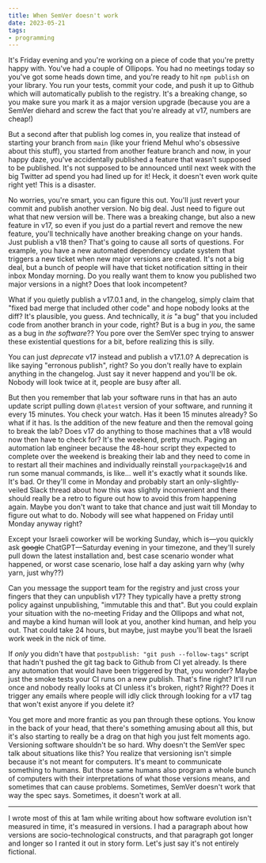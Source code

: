 ```yaml
---
title: When SemVer doesn't work
date: 2023-05-21
tags:
- programming
---
```


It's Friday evening and you're working on a piece of code that you're pretty
happy with. You've had a couple of Ollipops. You had no meetings today so you've
got some heads down time, and you're ready to hit `npm publish` on your library.
You run your tests, commit your code, and push it up to Github which will
automatically publish to the registry. It's a breaking change, so you make sure
you mark it as a major version upgrade (because you are a SemVer diehard and screw
the fact that you're already at v17, numbers are cheap!)

But a second after that publish log comes in, you realize that instead of
starting your branch from `main` (like your friend Mehul who's obsessive about
this stuff), you started from another feature branch and now, in your happy daze,
you've accidentally published a feature that wasn't supposed to be published.
It's not supposed to be announced until next week with the big Twitter ad spend
you had lined up for it! Heck, it doesn't even work quite right yet! This is a
disaster.

No worries, you're smart, you can figure this out. You'll just revert your
commit and publish another version. No big deal. Just need to figure out what
that new version will be. There was a breaking change, but also a new feature in
v17, so even if you just do a partial revert and remove the new feature, you'll
technically have another breaking change on your hands. Just publish a v18 then?
That's going to cause all sorts of questions. For example, you have a new
automated dependency update system that triggers a new ticket when new major
versions are created. It's not a big deal, but a bunch of people will have that
ticket notification sitting in their inbox Monday morning. Do you really want
them to know you published two major versions in a night? Does that look
incompetent?

What if you quietly publish a v17.0.1 and, in the changelog, simply claim that
"fixed bad merge that included other code" and hope nobody looks at the diff?
It's plausible, you guess. And technically, it _is_ "a bug" that you included
code from another branch in your code, right? But is a bug in *you*, the same as
a bug in *the software*?? You pore over the SemVer spec trying to answer these
existential questions for a bit, before realizing this is silly.

You can just *deprecate* v17 instead and publish a v17.1.0? A deprecation is
like saying "erronous publish", right? So you don't really have to explain
anything in the changelog. Just say it never happend and you'll be ok. Nobody
will look twice at it, people are busy after all.

But then you remember that lab your software runs in that has an auto update
script pulling down `@latest` version of your software, and running it every 15
minutes. You check your watch. Has it been 15 minutes already? So what if it
has. Is the addition of the new feature and then the removal going to break the
lab? Does v17 do anything to those machines that a v18 would now then have to
check for? It's the weekend, pretty much. Paging an automation lab engineer
because the 48-hour script they expected to complete over the weekend is
breaking their lab and they need to come in to restart all their machines and
individually reinstall `yourpackage@v16` and run some manual commands, is
like... well it's exactly what it sounds like. It's bad. Or they'll come in
Monday and probably start an only-slightly-veiled Slack thread about how this
was slightly inconvenient and there should really be a retro to figure out how
to avoid this from happening again. Maybe you don't want to take that chance and
just wait till Monday to figure out what to do. Nobody will see what happened on
Friday until Monday anyway right?

Except your Israeli coworker will be working Sunday, which is&mdash;you quickly ask
~~google~~ ChatGPT&mdash;Saturday evening in your timezone, and they'll surely pull
down the latest installation and, best case scenario wonder what happened, or
worst case scenario, lose half a day asking yarn why (why yarn, just why??)

Can you message the support team for the registry and just cross your fingers
that they can unpublish v17? They typically have a pretty strong policy
against unpublishing, "immutable this and that". But you could explain your
situation with the no-meeting Friday and the Ollipops and what not, and maybe a
kind human will look at you, another kind human, and help you out. That could
take 24 hours, but maybe, just maybe you'll beat the Israeli work week in the
nick of time.

If *only* you didn't have that `postpublish: "git push --follow-tags"` script
that hadn't pushed the git tag back to Github from CI yet already. Is there any
automation that would have been triggered by that, you wonder? Maybe just the
smoke tests your CI runs on a new publish. That's fine right? It'll run once and
nobody really looks at CI unless it's broken, right? Right?? Does it trigger any
emails where people will idly click through looking for a v17 tag that won't
exist anyore if you delete it?

You get more and more frantic as you pan through these options. You know in the
back of your head, that there's something amusing about all this, but it's also
starting to really be a drag on that high you just felt moments ago. Versioning
software shouldn't be so hard. Why doesn't the SemVer spec talk about situations
like this? You realize that versioning isn't simple because it's not meant for
computers. It's meant to communicate something to humans. But those same humans
also program a whole bunch of computers with their interpretations of what those
versions means, and sometimes that can cause problems. Sometimes, SemVer doesn't
work that way the spec says. Sometimes, it doesn't work at all.

---
I wrote most of this at 1am while writing about how software evolution isn't
measured in time, it's measured in versions. I had a paragraph about how
versions are socio-technological constructs, and that paragraph got longer and
longer so I ranted it out in story form. Let's just say it's not entirely fictional.
